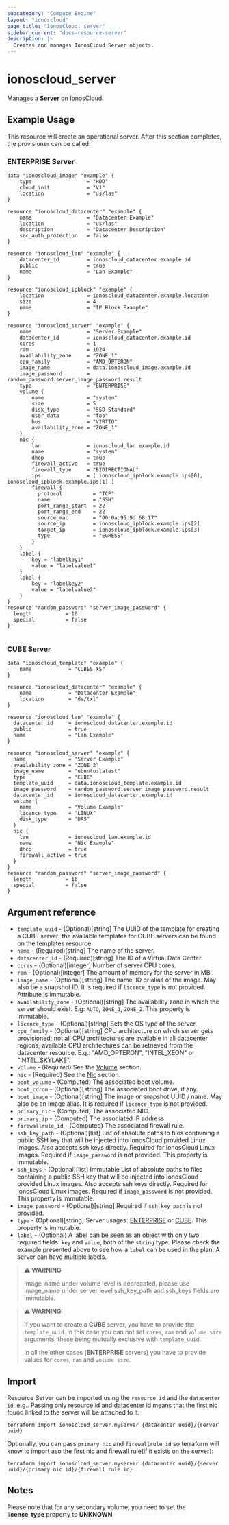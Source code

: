 ```yaml
---
subcategory: "Compute Engine"
layout: "ionoscloud"
page_title: "IonosCloud: server"
sidebar_current: "docs-resource-server"
description: |-
  Creates and manages IonosCloud Server objects.
---
```


# ionoscloud_server

Manages a **Server** on IonosCloud.

## Example Usage

This resource will create an operational server. After this section completes, the provisioner can be called.

### ENTERPRISE Server

```hcl
data "ionoscloud_image" "example" {
    type                  = "HDD"
    cloud_init            = "V1"
    location              = "us/las"
}

resource "ionoscloud_datacenter" "example" {
    name                  = "Datacenter Example"
    location              = "us/las"
    description           = "Datacenter Description"
    sec_auth_protection   = false
}

resource "ionoscloud_lan" "example" {
    datacenter_id         = ionoscloud_datacenter.example.id
    public                = true
    name                  = "Lan Example"
}

resource "ionoscloud_ipblock" "example" {
    location              = ionoscloud_datacenter.example.location
    size                  = 4
    name                  = "IP Block Example"
}

resource "ionoscloud_server" "example" {
    name                  = "Server Example"
    datacenter_id         = ionoscloud_datacenter.example.id
    cores                 = 1
    ram                   = 1024
    availability_zone     = "ZONE_1"
    cpu_family            = "AMD_OPTERON"
    image_name            = data.ionoscloud_image.example.id
    image_password        = random_password.server_image_password.result
    type                  = "ENTERPRISE"
    volume {
        name              = "system"
        size              = 5
        disk_type         = "SSD Standard"
        user_data         = "foo"
        bus               = "VIRTIO"
        availability_zone = "ZONE_1"
    }
    nic {
        lan               = ionoscloud_lan.example.id
        name              = "system"
        dhcp              = true
        firewall_active   = true
        firewall_type     = "BIDIRECTIONAL"
        ips               = [ ionoscloud_ipblock.example.ips[0], ionoscloud_ipblock.example.ips[1] ]
        firewall {
          protocol          = "TCP"
          name              = "SSH"
          port_range_start  = 22
          port_range_end    = 22
          source_mac        = "00:0a:95:9d:68:17"
          source_ip         = ionoscloud_ipblock.example.ips[2]
          target_ip         = ionoscloud_ipblock.example.ips[3]
          type              = "EGRESS" 
        }
    }
    label {
        key = "labelkey1"
        value = "labelvalue1"
    }
    label {
        key = "labelkey2"
        value = "labelvalue2"
    }
}
resource "random_password" "server_image_password" {
  length           = 16
  special          = false
}
                  
```

### CUBE Server

```hcl
data "ionoscloud_template" "example" {
    name            = "CUBES XS"
}

resource "ionoscloud_datacenter" "example" {
	name            = "Datacenter Example"
	location        = "de/txl"
}

resource "ionoscloud_lan" "example" {
  datacenter_id     = ionoscloud_datacenter.example.id
  public            = true
  name              = "Lan Example"
}

resource "ionoscloud_server" "example" {
  name              = "Server Example"
  availability_zone = "ZONE_2"
  image_name        = "ubuntu:latest"
  type              = "CUBE"
  template_uuid     = data.ionoscloud_template.example.id
  image_password    = random_password.server_image_password.result
  datacenter_id     = ionoscloud_datacenter.example.id
  volume {
    name            = "Volume Example"
    licence_type    = "LINUX" 
    disk_type       = "DAS"
  }
  nic {
    lan             = ionoscloud_lan.example.id
    name            = "Nic Example"
    dhcp            = true
    firewall_active = true
  }
}
resource "random_password" "server_image_password" {
  length           = 16
  special          = false
}

```

## Argument reference

- `template_uuid` - (Optional)[string] The UUID of the template for creating a CUBE server; the available templates for CUBE servers can be found on the templates resource
- `name` - (Required)[string] The name of the server.
- `datacenter_id` - (Required)[string] The ID of a Virtual Data Center.
- `cores` - (Optional)[integer] Number of server CPU cores.
- `ram` - (Optional)[integer] The amount of memory for the server in MB.
- `image_name` - (Optional)[string] The name, ID or alias of the image. May also be a snapshot ID. It is required if `licence_type` is not provided. Attribute is immutable.
- `availability_zone` - (Optional)[string] The availability zone in which the server should exist. E.g: `AUTO`, `ZONE_1`, `ZONE_2`. This property is immutable.
- `licence_type` - (Optional)[string] Sets the OS type of the server.
- `cpu_family` - (Optional)[string] CPU architecture on which server gets provisioned; not all CPU architectures are available in all datacenter regions; available CPU architectures can be retrieved from the datacenter resource. E.g.: "AMD_OPTERON", "INTEL_XEON" or "INTEL_SKYLAKE".
- `volume` - (Required) See the [Volume](volume.md) section.
- `nic` - (Required) See the [Nic](nic.md) section.
- `boot_volume` - (Computed) The associated boot volume.
- `boot_cdrom` - (Optional)[string] The associated boot drive, if any.
- `boot_image` - (Optional)[string] The image or snapshot UUID / name. May also be an image alias. It is required if `licence_type` is not provided.
- `primary_nic` - (Computed) The associated NIC.
- `primary_ip` - (Computed) The associated IP address.
- `firewallrule_id` - (Computed) The associated firewall rule.
- `ssh_key_path` - (Optional)[list] List of absolute paths to files containing a public SSH key that will be injected into IonosCloud provided Linux images.  Also accepts ssh keys directly. Required for IonosCloud Linux images. Required if `image_password` is not provided. This property is immutable.
- `ssh_keys` - (Optional)[list] Immutable List of absolute paths to files containing a public SSH key that will be injected into IonosCloud provided Linux images.  Also accepts ssh keys directly. Required for IonosCloud Linux images. Required if `image_password` is not provided. This property is immutable.
- `image_password` - (Optional)[string] Required if `ssh_key_path` is not provided.
- `type` - (Optional)[string] Server usages: [ENTERPRISE](https://docs.ionos.com/cloud/compute-engine/virtual-servers/virtual-servers) or [CUBE](https://docs.ionos.com/cloud/compute-engine/virtual-servers/cloud-cubes). This property is immutable.
- `label` - (Optional) A label can be seen as an object with only two required fields: `key` and `value`, both of the `string` type. Please check the example presented above to see how a `label` can be used in the plan. A server can have multiple labels.

> **⚠ WARNING** 
> 
> Image_name under volume level is deprecated, please use image_name under server level
> ssh_key_path and ssh_keys fields are immutable.


> **⚠ WARNING**
> 
> If you want to create a **CUBE** server, you have to provide the `template_uuid`. In this case you can not set `cores`, `ram` and `volume.size` arguments, these being mutually exclusive with `template_uuid`.
> 
> In all the other cases (**ENTERPRISE** servers) you have to provide values for `cores`, `ram` and `volume size`.


## Import

Resource Server can be imported using the `resource id` and the `datacenter id`, e.g.. Passing only resource id and datacenter id means that the first nic found linked to the server will be attached to it.

```shell
terraform import ionoscloud_server.myserver {datacenter uuid}/{server uuid}
```
Optionally, you can pass `primary_nic` and `firewallrule_id` so terraform will know to import aso the first nic and firewall rule(if it exists on the server):
```shell
terraform import ionoscloud_server.myserver {datacenter uuid}/{server uuid}/{primary nic id}/{firewall rule id}
```

## Notes

Please note that for any secondary volume, you need to set the **licence_type** property to **UNKNOWN**

